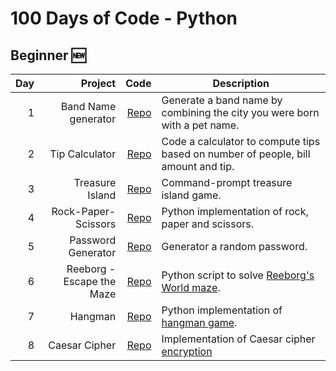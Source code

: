 # 100 Days of Code - Python

## Beginner :new:
| Day |                   Project |                                                                                                          Code | Description                                                                               |
|----:|--------------------------:|--------------------------------------------------------------------------------------------------------------:|-------------------------------------------------------------------------------------------|
|   1 |       Band Name generator | [Repo]('Beginner/01_band_name_generator/main.py') | Generate a band name by combining the city you were born with a pet name.                 |
|   2 |            Tip Calculator |      [Repo]('Beginner/02_tip_calculator/main.py') | Code a calculator to compute tips based on number of people, bill amount and tip.         |
|   3 |           Treasure Island |     [Repo]('Beginner/03_treasure_island/main.py') | Command-prompt treasure island game.                                                      |
|   4 |       Rock-Paper-Scissors | [Repo]('Beginner/04_rock_paper_scissors/main.py') | Python implementation of rock, paper and scissors.                                        |
|   5 |        Password Generator |  [Repo]('Beginner/05_password_generator/main.py') | Generator a random password.                                                              |
|   6 | Reeborg - Escape the Maze |   [Repo]('Beginner/06_escaping_the_maze/main.py') | Python script to solve [Reeborg's World maze](https://reeborg.ca/reeborg.html).           |
|   7 |                   Hangman |             [Repo]('Beginner/07_hangman/main.py') | Python implementation of [hangman game](https://en.wikipedia.org/wiki/Hangman_(game)).    |
|   8 |             Caesar Cipher |       [Repo]('Beginner/08_caesar_cipher/main.py') | Implementation of Caesar cipher [encryption](https://en.wikipedia.org/wiki/Caesar_cipher) |

